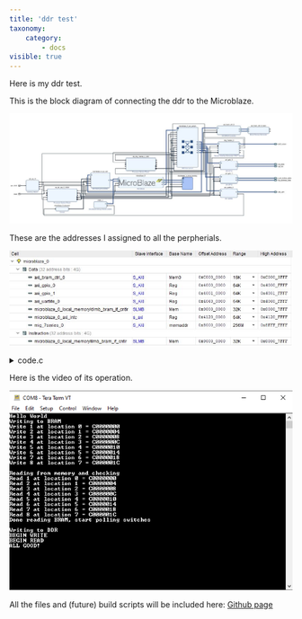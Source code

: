 ```yaml
---
title: 'ddr test'
taxonomy:
    category:
        - docs
visible: true
---
```



Here is my ddr test.



This is the block diagram of connecting the ddr to the Microblaze.

![block diagram](block_ub.JPG)

These are the addresses I assigned to all the perpherials.

![Addresses](addr_ub.JPG)



<details><summary>code.c</summary><p><pre><code class="c">
#include <stdio.h>
#include "platform.h"
#include "xil_printf.h"
#include "xil_io.h"

#define LEDS_DATA 0x40000000
#define LEDS_TRI  0x40000004
#define RGB_DATA  0x40000008
#define RGB_TRI   0x4000000C

#define BTN_DATA  0x40010000
#define DIP_DATA  0x40010008

#define BRAMSIZE 8
unsigned int * brambase = (unsigned int *)0xc0000000;

#define PRINT xil_printf

unsigned int index_t;

#include "xparameters.h"
// Read/Write 16384 words or 64kB
#define TEST_SIZE 16384

// Pointer to the external memory
volatile unsigned int * memptr = (unsigned int*) XPAR_MIG_7SERIES_0_BASEADDR;

unsigned int hash(unsigned int key)
{
key += ~(key << 15);
key ^= (key >> 10);
key += (key << 3);
key ^= (key >> 6);
key += ~(key << 11);
key ^= (key >> 16);
return key;
}

int main()
{
    init_platform();

    print("Hello World\n\r");
    //tri state for leds
    Xil_Out32(LEDS_TRI,0x00);
    Xil_Out32(RGB_TRI,0x00);

    u32 btn_read = 0;
    u32 dip_read = 0;
    u32 rgb_write = 0;

    PRINT("Writing to BRAM\n\r");


    for(index_t=0; index_t<BRAMSIZE; index_t++)
      {
	*(brambase+index_t) = index_t+1;
	PRINT("Write %d at location %d = %X\n\r",index_t+1,index_t,brambase+index_t);

      }

    PRINT("\n\rReading from memory and checking\n\r");


    for(index_t=0; index_t<BRAMSIZE; index_t++)
    {
      PRINT("Read %d at location %d = %X\n\r",*(brambase+index_t),index_t,brambase+index_t);

    }

    PRINT("Done reading BRAM, start polling switches\n\r");

    int i, errors;

    // Write TEST_SIZE words to memory
    PRINT("\n\rWriting to DDR\n\r");

    print("BEGIN WRITE\n\r");
    for (i = 0; i < TEST_SIZE; i++)
      {
        memptr[i] = hash(i);
      }

    // Read TEST_SIZE words to memory and compare with golden values
    print("BEGIN READ\n\r");
    errors = 0;
    for (i = 0; i < TEST_SIZE; i++)
      {
        if (memptr[i] != hash(i))
  	errors++;
      }

    // Print Results
    if (errors != 0)
      print("ERROR FOUND\n\r");
    else
      print("ALL GOOD!\n\r");

    while (1){
    	btn_read = Xil_In32(BTN_DATA);
    	Xil_Out32(LEDS_DATA,btn_read);


    	dip_read = Xil_In32(DIP_DATA);
    	rgb_write = 0x7 & dip_read;
    	rgb_write = rgb_write << 3 | rgb_write;
    	rgb_write = rgb_write << 6 | rgb_write;
    	Xil_Out32(RGB_DATA,rgb_write);
    }

    cleanup_platform();



    return 0;
}
</code></pre></p></details>


Here is the video of its operation.

![Addresses](ddr_output.png)

All the files and (future) build scripts will be included here:
[Github page](https://github.com/AEW2015/522R/tree/master/pages/02.microblaze-system/ddr-test)
